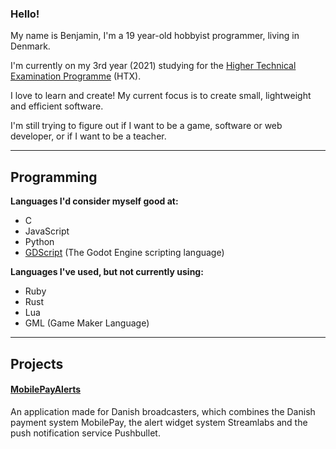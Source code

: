 ### Hello!

My name is Benjamin, I'm a 19 year-old hobbyist programmer, living in Denmark.

I'm currently on my 3rd year (2021) studying for the [Higher Technical Examination Programme](https://en.m.wikipedia.org/wiki/Higher_Technical_Examination_Programme) (HTX).

I love to learn and create! My current focus is to create small, lightweight and efficient software.

I'm still trying to figure out if I want to be a game, software or web developer, or if I want to be a teacher.

---

## Programming

**Languages I'd consider myself good at:**
- C
- JavaScript
- Python
- [GDScript](https://docs.godotengine.org/en/stable/getting_started/scripting/gdscript/gdscript_basics.html#introduction) (The Godot Engine scripting language)

**Languages I've used, but not currently using:**
- Ruby
- Rust
- Lua
- GML (Game Maker Language)

---

## Projects

#### [MobilePayAlerts](https://tearzz.itch.io/mobilepayalerts)
An application made for Danish broadcasters, which combines the Danish payment system MobilePay, the alert widget system Streamlabs and the push notification service Pushbullet.
